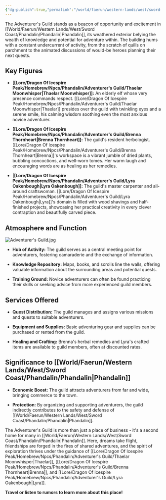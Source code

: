 ```yaml
---
{"dg-publish":true,"permalink":"/world/faerun/western-lands/west/sword-coast/phandalin/adventurer-s-guild/"}
---
```


The Adventurer's Guild stands as a beacon of opportunity and excitement in [[World/Faerun/Western Lands/West/Sword Coast/Phandalin/Phandalin\|Phandalin]], its weathered exterior belying the wealth of knowledge and potential for adventure within. The building hums with a constant undercurrent of activity, from the scratch of quills on parchment to the animated discussions of would-be heroes planning their next quests.
## Key Figures

- **[[Lore/Dragon Of Icespire Peak/Homebrew/Npcs/Phandalin/Adventurer's Guild/Thaelar Moonwhisper\|Thaelar Moonwhisper]]:** An elderly elf whose very presence commands respect. [[Lore/Dragon Of Icespire Peak/Homebrew/Npcs/Phandalin/Adventurer's Guild/Thaelar Moonwhisper\|Thaelar]] presides over the guild with twinkling eyes and a serene smile, his calming wisdom soothing even the most anxious novice adventurer.

- **[[Lore/Dragon Of Icespire Peak/Homebrew/Npcs/Phandalin/Adventurer's Guild/Brenna Thornheart\|Brenna Thornheart]]:** The guild's resident herbologist. [[Lore/Dragon Of Icespire Peak/Homebrew/Npcs/Phandalin/Adventurer's Guild/Brenna Thornheart\|Brenna]]'s workspace is a vibrant jumble of dried plants, bubbling concoctions, and well-worn tomes. Her warm laugh and encouraging words are as healing as her remedies.

- **[[Lore/Dragon Of Icespire Peak/Homebrew/Npcs/Phandalin/Adventurer's Guild/Lyra Oakenbough\|Lyra Oakenbough]]:** The guild's master carpenter and all-around craftswoman. [[Lore/Dragon Of Icespire Peak/Homebrew/Npcs/Phandalin/Adventurer's Guild/Lyra Oakenbough\|Lyra]]'s domain is filled with wood shavings and half-finished projects, showcasing her practical creativity in every clever contraption and beautifully carved piece.

## Atmosphere and Function

![Adventurer's Guild.jpg](/img/user/Images/Locations/West/Sword%20Coast/Phandalin/Adventurer's%20Guild.jpg)

- **Hub of Activity:** The guild serves as a central meeting point for adventurers, fostering camaraderie and the exchange of information.

- **Knowledge Repository:** Maps, books, and scrolls line the walls, offering valuable information about the surrounding areas and potential quests.

- **Training Ground:** Novice adventurers can often be found practicing their skills or seeking advice from more experienced guild members.

## Services Offered

- **Quest Distribution:** The guild manages and assigns various missions and quests to suitable adventurers.

- **Equipment and Supplies:** Basic adventuring gear and supplies can be purchased or rented from the guild.

- **Healing and Crafting:** Brenna's herbal remedies and Lyra's crafted items are available to guild members, often at discounted rates.

## Significance to [[World/Faerun/Western Lands/West/Sword Coast/Phandalin/Phandalin\|Phandalin]]

- **Economic Boost:** The guild attracts adventurers from far and wide, bringing commerce to the town.

- **Protection:** By organizing and supporting adventurers, the guild indirectly contributes to the safety and defense of [[World/Faerun/Western Lands/West/Sword Coast/Phandalin/Phandalin\|Phandalin]].

The Adventurer's Guild is more than just a place of business - it's a second home for many in [[World/Faerun/Western Lands/West/Sword Coast/Phandalin/Phandalin\|Phandalin]]. Here, dreams take flight, friendships are forged in the fires of shared adventures, and the spirit of exploration thrives under the guidance of [[Lore/Dragon Of Icespire Peak/Homebrew/Npcs/Phandalin/Adventurer's Guild/Thaelar Moonwhisper\|Thaelar]], [[Lore/Dragon Of Icespire Peak/Homebrew/Npcs/Phandalin/Adventurer's Guild/Brenna Thornheart\|Brenna]], and [[Lore/Dragon Of Icespire Peak/Homebrew/Npcs/Phandalin/Adventurer's Guild/Lyra Oakenbough\|Lyra]].

**Travel or listen to rumors to learn more about this place!**